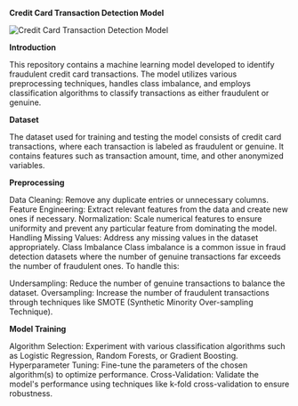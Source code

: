 
**Credit Card Transaction Detection Model**

![Credit Card Transaction Detection Model](https://github.com/NomanAli5700/Codsoft-CREDIT-CARD-FRAUD-DETECTION/assets/145667163/b922d3bb-1a58-4b56-a53f-4548a8ec6071)


**Introduction**

This repository contains a machine learning model developed to identify fraudulent credit card transactions. The model utilizes various preprocessing techniques, handles class imbalance, and employs classification algorithms to classify transactions as either fraudulent or genuine.


**Dataset**

The dataset used for training and testing the model consists of credit card transactions, where each transaction is labeled as fraudulent or genuine. It contains features such as transaction amount, time, and other anonymized variables.

**Preprocessing**

Data Cleaning: Remove any duplicate entries or unnecessary columns.
Feature Engineering: Extract relevant features from the data and create new ones if necessary.
Normalization: Scale numerical features to ensure uniformity and prevent any particular feature from dominating the model.
Handling Missing Values: Address any missing values in the dataset appropriately.
Class Imbalance
Class imbalance is a common issue in fraud detection datasets where the number of genuine transactions far exceeds the number of fraudulent ones. To handle this:

Undersampling: Reduce the number of genuine transactions to balance the dataset.
Oversampling: Increase the number of fraudulent transactions through techniques like SMOTE (Synthetic Minority Over-sampling Technique).

**Model Training**

Algorithm Selection: Experiment with various classification algorithms such as Logistic Regression, Random Forests, or Gradient Boosting.
Hyperparameter Tuning: Fine-tune the parameters of the chosen algorithm(s) to optimize performance.
Cross-Validation: Validate the model's performance using techniques like k-fold cross-validation to ensure robustness.
